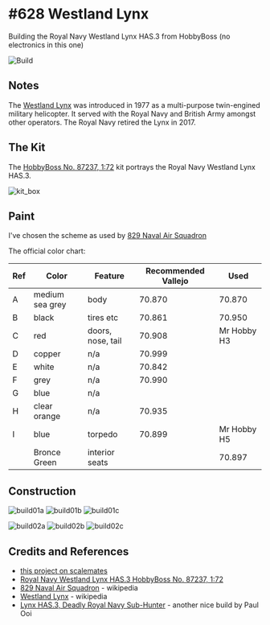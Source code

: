 # #628 Westland Lynx

Building the Royal Navy Westland Lynx HAS.3 from HobbyBoss (no electronics in this one)

![Build](./assets/WestlandLynx_build.jpg?raw=true)

## Notes

The [Westland Lynx](https://en.wikipedia.org/wiki/Westland_Lynx)
was introduced in 1977 as a multi-purpose twin-engined military helicopter.
It served with the Royal Navy and British Army amongst other operators. The Royal Navy retired the Lynx in 2017.

## The Kit

The [HobbyBoss No. 87237, 1:72](https://www.scalemates.com/kits/hobbyboss-87237-royal-navy-westland-lynx-has3--106734)
kit portrays the Royal Navy Westland Lynx HAS.3.

![kit_box](./assets/kit_box.jpg?raw=true)

## Paint

I've chosen the scheme as used by [829 Naval Air Squadron](https://en.wikipedia.org/wiki/829_Naval_Air_Squadron)

The official color chart:

| Ref | Color           | Feature           | Recommended Vallejo | Used |
|-----|-----------------|-------------------|---------------------|---------|
| A   | medium sea grey | body              | 70.870              | 70.870 |
| B   | black           | tires etc         | 70.861              | 70.950 |
| C   | red             | doors, nose, tail | 70.908              | Mr Hobby H3 |
| D   | copper          | n/a               | 70.999              | |
| E   | white           | n/a               | 70.842              | |
| F   | grey            | n/a               | 70.990              | |
| G   | blue            | n/a               |                     | |
| H   | clear orange    | n/a               | 70.935              | |
| I   | blue            | torpedo           | 70.899              | Mr Hobby H5 |
|     | Bronce Green    | interior seats    |                     | 70.897 |

## Construction

![build01a](./assets/build01a.jpg?raw=true)
![build01b](./assets/build01b.jpg?raw=true)
![build01c](./assets/build01c.jpg?raw=true)

![build02a](./assets/build02a.jpg?raw=true)
![build02b](./assets/build02b.jpg?raw=true)
![build02c](./assets/build02c.jpg?raw=true)

## Credits and References

* [this project on scalemates](https://www.scalemates.com/profiles/mate.php?id=74137&p=projects&project=120869)
* [Royal Navy Westland Lynx HAS.3 HobbyBoss No. 87237, 1:72](https://www.scalemates.com/kits/hobbyboss-87237-royal-navy-westland-lynx-has3--106734)
* [829 Naval Air Squadron](https://en.wikipedia.org/wiki/829_Naval_Air_Squadron) - wikipedia
* [Westland Lynx](https://en.wikipedia.org/wiki/Westland_Lynx) - wikipedia
* [Lynx HAS.3, Deadly Royal Navy Sub-Hunter](https://www.paulooimodelworks.com/lynx-has-3-deadly-royal-navy-sub-hunter/) - another nice build by Paul Ooi
